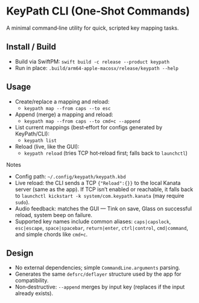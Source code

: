 # KeyPath CLI (One‑Shot Commands)

A minimal command‑line utility for quick, scripted key mapping tasks.

## Install / Build

- Build via SwiftPM: `swift build -c release --product keypath`
- Run in place: `.build/arm64-apple-macosx/release/keypath --help`

## Usage

- Create/replace a mapping and reload:
  - `keypath map --from caps --to esc`
- Append (merge) a mapping and reload:
  - `keypath map --from caps --to cmd+c --append`
- List current mappings (best‑effort for configs generated by KeyPath/CLI):
  - `keypath list`
- Reload (live, like the GUI):
  - `keypath reload` (tries TCP hot‑reload first; falls back to `launchctl`)

Notes
- Config path: `~/.config/keypath/keypath.kbd`
- Live reload: the CLI sends a TCP `{"Reload":{}}` to the local Kanata server (same as the app). If TCP isn’t enabled or reachable, it falls back to `launchctl kickstart -k system/com.keypath.kanata` (may require `sudo`).
- Audio feedback: matches the GUI — Tink on save, Glass on successful reload, system beep on failure.
- Supported key names include common aliases: `caps|capslock`, `esc|escape`, `space|spacebar`, `return|enter`, `ctrl|control`, `cmd|command`, and simple chords like `cmd+c`.

## Design

- No external dependencies; simple `CommandLine.arguments` parsing.
- Generates the same `defsrc/deflayer` structure used by the app for compatibility.
- Non‑destructive: `--append` merges by input key (replaces if the input already exists).
